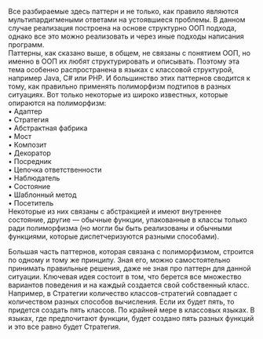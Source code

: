 Все разбираемые здесь паттерн и не только, как правило являются мультипардигмеными ответами на   устоявшиеся проблемы. В данном случае реализация построена на основе структурно ООП подхода, однако 
все это можно реализовать и через иные подходы написания программ. <br/> 
Паттерны, как сказано выше, в общем, не связаны с понятием ООП, но именно в ООП их любят структурировать и описывать. Поэтому эта тема особенно распространена в языках с классовой структурой, например Java, C# или PHP. И большинство этих паттернов сводится к тому, как правильно применять полиморфизм подтипов в разных ситуациях. Вот только некоторые из широко известных, которые опираются на полиморфизм: <br/> 
 • Адаптер <br/> 
 • Стратегия <br/> 
 • Абстрактная фабрика <br/> 
 • Мост <br/> 
 • Композит <br/> 
 • Декоратор <br/> 
 • Посредник <br/> 
 • Цепочка ответственности <br/> 
 • Наблюдатель <br/> 
 • Состояние <br/> 
 • Шаблонный метод <br/> 
 • Посетитель <br/> 
 Некоторые из них связаны с абстракцией и имеют внутреннее состояние, другие — обычные функции, упакованные в классы только ради полиморфизма (но могли бы быть реализованы и обычными функциями, которые диспетчеризуются разными способами). <br/> 

 Большая часть паттернов, которая связана с полиморфизмом, строится по одному и тому же принципу. Зная его, можно самостоятельно принимать правильные решения, даже не зная про паттерн для данной ситуации. Ключевая идея состоит в том, что берется все множество вариантов поведения и на каждый создается свой собственный класс.<br/> 
 Например, в Стратегии количество классов-стратегий совпадает с количеством разных способов вычисления. Если их будет пять, то придется создать пять классов. По крайней мере в классовых языках. В языках, где предпочитают функции, будет создано пять разных функций и это все равно будет Стратегия.